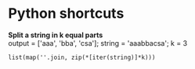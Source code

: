 <h1>Python shortcuts</h1>

**Split a string in k equal parts** <br>
output = ['aaa', 'bba', 'csa']; string = 'aaabbacsa'; k = 3 
```
list(map(''.join, zip(*[iter(string)]*k)))

```
